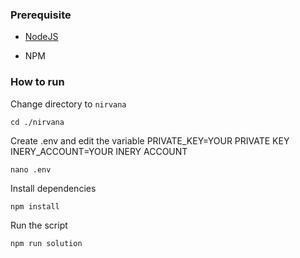### Prerequisite

- [NodeJS](https://nodejs.org/en/)

- NPM



### How to run

Change directory to ```nirvana```

```shell
cd ./nirvana
```

Create .env and edit the variable
PRIVATE_KEY=YOUR PRIVATE KEY
INERY_ACCOUNT=YOUR INERY ACCOUNT

```shell
nano .env
```

Install dependencies

```shell
npm install
```

Run the script

```
npm run solution
```
